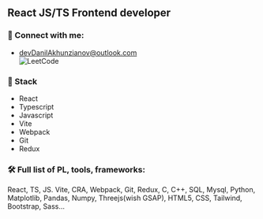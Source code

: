 ## React JS/TS Frontend developer 
### 🔗 Connect with me:
- devDanilAkhunzianov@outlook.com<br />
![LeetCode](https://img.shields.io/badge/LeetCode-000000?style=for-the-badge&logo=LeetCode&logoColor=#d16c06)

### 🚀 Stack
- React
- Typescript
- Javascript
- Vite
- Webpack
- Git
- Redux

### 🛠 Full list of PL, tools, frameworks:
React, TS, JS. Vite, CRA, Webpack, Git, Redux, C, C++, SQL, Mysql, Python, Matplotlib, Pandas, Numpy, Threejs(wish GSAP), HTML5, CSS, Tailwind, Bootstrap, Sass...
